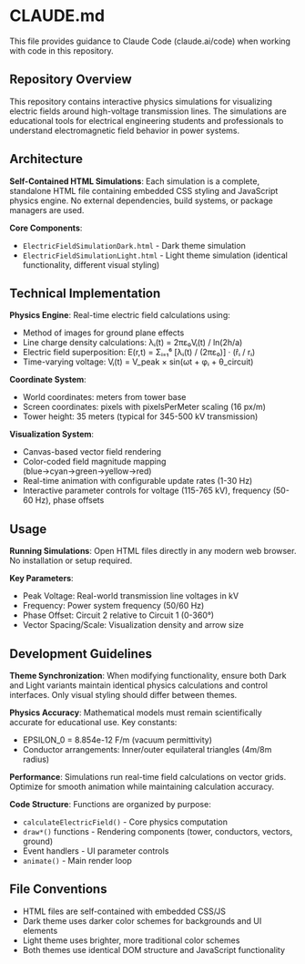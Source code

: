 # CLAUDE.md

This file provides guidance to Claude Code (claude.ai/code) when working with code in this repository.

## Repository Overview

This repository contains interactive physics simulations for visualizing electric fields around high-voltage transmission lines. The simulations are educational tools for electrical engineering students and professionals to understand electromagnetic field behavior in power systems.

## Architecture

**Self-Contained HTML Simulations**: Each simulation is a complete, standalone HTML file containing embedded CSS styling and JavaScript physics engine. No external dependencies, build systems, or package managers are used.

**Core Components**:
- `ElectricFieldSimulationDark.html` - Dark theme simulation
- `ElectricFieldSimulationLight.html` - Light theme simulation (identical functionality, different visual styling)

## Technical Implementation

**Physics Engine**: Real-time electric field calculations using:
- Method of images for ground plane effects
- Line charge density calculations: λᵢ(t) = 2πε₀Vᵢ(t) / ln(2h/a)
- Electric field superposition: E(r,t) = Σᵢ₌₁⁶ [λᵢ(t) / (2πε₀)] · (r̂ᵢ / rᵢ)
- Time-varying voltage: Vᵢ(t) = V_peak × sin(ωt + φᵢ + θ_circuit)

**Coordinate System**:
- World coordinates: meters from tower base
- Screen coordinates: pixels with pixelsPerMeter scaling (16 px/m)
- Tower height: 35 meters (typical for 345-500 kV transmission)

**Visualization System**:
- Canvas-based vector field rendering
- Color-coded field magnitude mapping (blue→cyan→green→yellow→red)
- Real-time animation with configurable update rates (1-30 Hz)
- Interactive parameter controls for voltage (115-765 kV), frequency (50-60 Hz), phase offsets

## Usage

**Running Simulations**: Open HTML files directly in any modern web browser. No installation or setup required.

**Key Parameters**:
- Peak Voltage: Real-world transmission line voltages in kV
- Frequency: Power system frequency (50/60 Hz)
- Phase Offset: Circuit 2 relative to Circuit 1 (0-360°)
- Vector Spacing/Scale: Visualization density and arrow size

## Development Guidelines

**Theme Synchronization**: When modifying functionality, ensure both Dark and Light variants maintain identical physics calculations and control interfaces. Only visual styling should differ between themes.

**Physics Accuracy**: Mathematical models must remain scientifically accurate for educational use. Key constants:
- EPSILON_0 = 8.854e-12 F/m (vacuum permittivity)
- Conductor arrangements: Inner/outer equilateral triangles (4m/8m radius)

**Performance**: Simulations run real-time field calculations on vector grids. Optimize for smooth animation while maintaining calculation accuracy.

**Code Structure**: Functions are organized by purpose:
- `calculateElectricField()` - Core physics computation
- `draw*()` functions - Rendering components (tower, conductors, vectors, ground)
- Event handlers - UI parameter controls
- `animate()` - Main render loop

## File Conventions

- HTML files are self-contained with embedded CSS/JS
- Dark theme uses darker color schemes for backgrounds and UI elements
- Light theme uses brighter, more traditional color schemes
- Both themes use identical DOM structure and JavaScript functionality